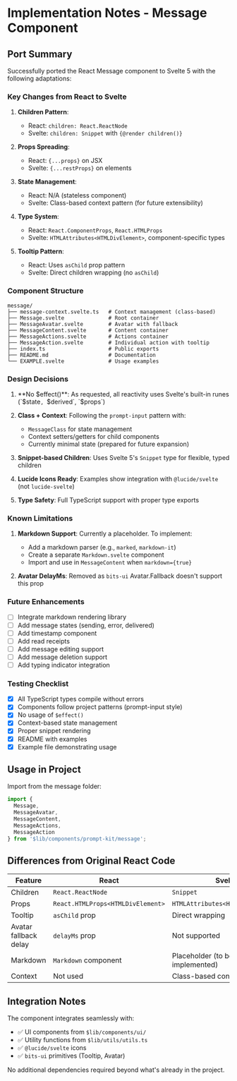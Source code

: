 # Implementation Notes - Message Component

## Port Summary

Successfully ported the React Message component to Svelte 5 with the following adaptations:

### Key Changes from React to Svelte

1. **Children Pattern**:
   - React: `children: React.ReactNode`
   - Svelte: `children: Snippet` with `{@render children()}`

2. **Props Spreading**:
   - React: `{...props}` on JSX
   - Svelte: `{...restProps}` on elements

3. **State Management**:
   - React: N/A (stateless component)
   - Svelte: Class-based context pattern (for future extensibility)

4. **Type System**:
   - React: `React.ComponentProps`, `React.HTMLProps`
   - Svelte: `HTMLAttributes<HTMLDivElement>`, component-specific types

5. **Tooltip Pattern**:
   - React: Uses `asChild` prop pattern
   - Svelte: Direct children wrapping (no `asChild`)

### Component Structure

```
message/
├── message-context.svelte.ts   # Context management (class-based)
├── Message.svelte              # Root container
├── MessageAvatar.svelte        # Avatar with fallback
├── MessageContent.svelte       # Content container
├── MessageActions.svelte       # Actions container
├── MessageAction.svelte        # Individual action with tooltip
├── index.ts                    # Public exports
├── README.md                   # Documentation
└── EXAMPLE.svelte              # Usage examples
```

### Design Decisions

1. **No $effect()**: As requested, all reactivity uses Svelte's built-in runes (`$state`, `$derived`, `$props`)

2. **Class + Context**: Following the `prompt-input` pattern with:
   - `MessageClass` for state management
   - Context setters/getters for child components
   - Currently minimal state (prepared for future expansion)

3. **Snippet-based Children**: Uses Svelte 5's `Snippet` type for flexible, typed children

4. **Lucide Icons Ready**: Examples show integration with `@lucide/svelte` (not `lucide-svelte`)

5. **Type Safety**: Full TypeScript support with proper type exports

### Known Limitations

1. **Markdown Support**: Currently a placeholder. To implement:
   - Add a markdown parser (e.g., `marked`, `markdown-it`)
   - Create a separate `Markdown.svelte` component
   - Import and use in `MessageContent` when `markdown={true}`

2. **Avatar DelayMs**: Removed as `bits-ui` Avatar.Fallback doesn't support this prop

### Future Enhancements

- [ ] Integrate markdown rendering library
- [ ] Add message states (sending, error, delivered)
- [ ] Add timestamp component
- [ ] Add read receipts
- [ ] Add message editing support
- [ ] Add message deletion support
- [ ] Add typing indicator integration

### Testing Checklist

- [x] All TypeScript types compile without errors
- [x] Components follow project patterns (prompt-input style)
- [x] No usage of `$effect()`
- [x] Context-based state management
- [x] Proper snippet rendering
- [x] README with examples
- [x] Example file demonstrating usage

## Usage in Project

Import from the message folder:

```typescript
import {
  Message,
  MessageAvatar,
  MessageContent,
  MessageActions,
  MessageAction
} from '$lib/components/prompt-kit/message';
```

## Differences from Original React Code

| Feature | React | Svelte |
|---------|-------|--------|
| Children | `React.ReactNode` | `Snippet` |
| Props | `React.HTMLProps<HTMLDivElement>` | `HTMLAttributes<HTMLDivElement>` |
| Tooltip | `asChild` prop | Direct wrapping |
| Avatar fallback delay | `delayMs` prop | Not supported |
| Markdown | `Markdown` component | Placeholder (to be implemented) |
| Context | Not used | Class-based context pattern |

## Integration Notes

The component integrates seamlessly with:
- ✅ UI components from `$lib/components/ui/`
- ✅ Utility functions from `$lib/utils/utils.ts`
- ✅ `@lucide/svelte` icons
- ✅ `bits-ui` primitives (Tooltip, Avatar)

No additional dependencies required beyond what's already in the project.
